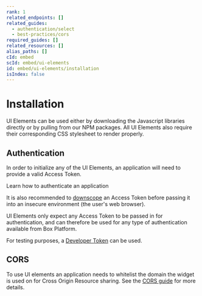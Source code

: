 ```yaml
---
rank: 1
related_endpoints: []
related_guides:
  - authentication/select
  - best-practices/cors
required_guides: []
related_resources: []
alias_paths: []
cId: embed
scId: embed/ui-elements
id: embed/ui-elements/installation
isIndex: false
---
```


# Installation

UI Elements can be used either by downloading the Javascript libraries
directly or by pulling from our NPM packages. All UI Elements also
require their corresponding CSS stylesheet to render properly.

## Authentication

In order to initialize any of the UI Elements, an application will need to
provide a valid Access Token.

<CTA to='authentication/select'>Learn how to authenticate an application

</CTA>

It is also recommended to [downscope][downscope] an Access Token before passing
it into an insecure environment (the user's web browser).

UI Elements only expect any Access Token to be passed in for authentication, and
can therefore be used for any type of authentication available from Box
Platform.

For testing purposes, a [Developer Token][devtoken] can be used.

## CORS

To use UI elements an application needs to whitelist the domain the widget is
used on for Cross Origin Resource sharing. See the [CORS guide][cors] for more
details.

[cors]: guide//best-practices/cors
[downscope]: guide://authentication/access-tokens/downscope
[devtoken]: guide://authentication/access-tokens/developer-tokens
